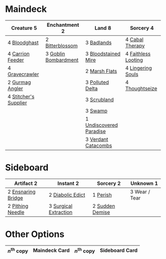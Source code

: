 
# Maindeck

|                                           Creature 5                                           |                                        Enchantment 2                                        |                                             Land 8                                             |                                         Sorcery 4                                          |
|------------------------------------------------------------------------------------------------|---------------------------------------------------------------------------------------------|------------------------------------------------------------------------------------------------|--------------------------------------------------------------------------------------------|
|4 [Bloodghast](http://gatherer.wizards.com/Pages/Card/Details.aspx?multiverseid=438648)         |2 [Bitterblossom](http://gatherer.wizards.com/Pages/Card/Details.aspx?multiverseid=None)     |3 [Badlands](http://gatherer.wizards.com/Pages/Card/Details.aspx?multiverseid=382852)           |4 [Cabal Therapy](http://gatherer.wizards.com/Pages/Card/Details.aspx?multiverseid=None)    |
|4 [Carrion Feeder](http://gatherer.wizards.com/Pages/Card/Details.aspx?multiverseid=None)       |3 [Goblin Bombardment](http://gatherer.wizards.com/Pages/Card/Details.aspx?multiverseid=None)|3 [Bloodstained Mire](http://gatherer.wizards.com/Pages/Card/Details.aspx?multiverseid=None)    |4 [Faithless Looting](http://gatherer.wizards.com/Pages/Card/Details.aspx?multiverseid=None)|
|4 [Gravecrawler](http://gatherer.wizards.com/Pages/Card/Details.aspx?multiverseid=None)         |                                                                                             |2 [Marsh Flats](http://gatherer.wizards.com/Pages/Card/Details.aspx?multiverseid=426064)        |4 [Lingering Souls](http://gatherer.wizards.com/Pages/Card/Details.aspx?multiverseid=None)  |
|2 [Gurmag Angler](http://gatherer.wizards.com/Pages/Card/Details.aspx?multiverseid=391850)      |                                                                                             |3 [Polluted Delta](http://gatherer.wizards.com/Pages/Card/Details.aspx?multiverseid=None)       |4 [Thoughtseize](http://gatherer.wizards.com/Pages/Card/Details.aspx?multiverseid=438676)   |
|4 [Stitcher's Supplier](http://gatherer.wizards.com/Pages/Card/Details.aspx?multiverseid=447257)|                                                                                             |3 [Scrubland](http://gatherer.wizards.com/Pages/Card/Details.aspx?multiverseid=383083)          |                                                                                            |
|                                                                                                |                                                                                             |3 [Swamp](http://gatherer.wizards.com/Pages/Card/Details.aspx?multiverseid=439603)              |                                                                                            |
|                                                                                                |                                                                                             |1 [Undiscovered Paradise](http://gatherer.wizards.com/Pages/Card/Details.aspx?multiverseid=3755)|                                                                                            |
|                                                                                                |                                                                                             |3 [Verdant Catacombs](http://gatherer.wizards.com/Pages/Card/Details.aspx?multiverseid=426074)  |                                                                                            |


# Sideboard

|                                         Artifact 2                                          |                                          Instant 2                                           |                                        Sorcery 2                                         |  Unknown 1  |
|---------------------------------------------------------------------------------------------|----------------------------------------------------------------------------------------------|------------------------------------------------------------------------------------------|-------------|
|2 [Ensnaring Bridge](http://gatherer.wizards.com/Pages/Card/Details.aspx?multiverseid=442213)|2 [Diabolic Edict](http://gatherer.wizards.com/Pages/Card/Details.aspx?multiverseid=None)     |1 [Perish](http://gatherer.wizards.com/Pages/Card/Details.aspx?multiverseid=4676)         |3 Wear / Tear|
|2 [Pithing Needle](http://gatherer.wizards.com/Pages/Card/Details.aspx?multiverseid=425815)  |3 [Surgical Extraction](http://gatherer.wizards.com/Pages/Card/Details.aspx?multiverseid=None)|2 [Sudden Demise](http://gatherer.wizards.com/Pages/Card/Details.aspx?multiverseid=376528)|             |


# Other Options

|*n*<sup>th</sup> copy|Maindeck Card|*n*<sup>th</sup> copy|Sideboard Card|
|---------------------|-------------|---------------------|--------------|

